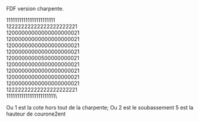 FDF version charpente.


11111111111111111111111\
12222222222222222222221\
12000000000000000000021\
12000000000000000000021\
12000000000000000000021\
12000000000000000000021\
12000000000500000000021\
12000000000000000000021\
12000000000000000000021\
12000000000000000000021\
12000000000000000000021\
12222222222222222222221\
11111111111111111111111\

Ou 1 est la cote hors tout de la charpente;
Ou 2 est le soubassement
5 est la hauteur de courone2ent
